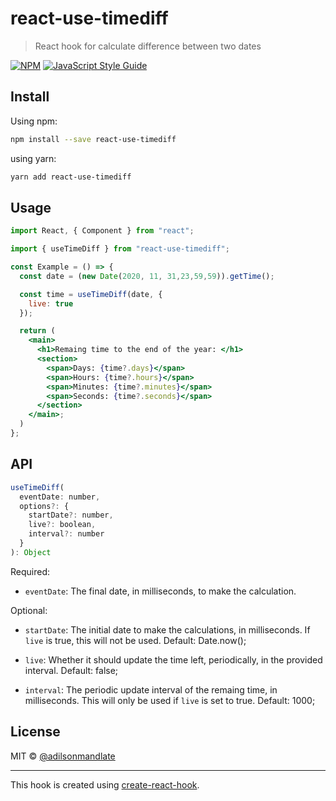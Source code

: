 # react-use-timediff

> React hook for calculate difference between two dates

[![NPM](https://img.shields.io/npm/v/react-use-timediff.svg)](https://www.npmjs.com/package/react-use-timediff) [![JavaScript Style Guide](https://img.shields.io/badge/code_style-standard-brightgreen.svg)](https://standardjs.com)

## Install

Using npm:

```bash
npm install --save react-use-timediff
```

using yarn:

```bash
yarn add react-use-timediff
```

## Usage

```jsx
import React, { Component } from "react";

import { useTimeDiff } from "react-use-timediff";

const Example = () => {
  const date = (new Date(2020, 11, 31,23,59,59)).getTime();

  const time = useTimeDiff(date, {
    live: true
  });

  return (
    <main>
      <h1>Remaing time to the end of the year: </h1>
      <section>
        <span>Days: {time?.days}</span>
        <span>Hours: {time?.hours}</span>
        <span>Minutes: {time?.minutes}</span>
        <span>Seconds: {time?.seconds}</span>
      </section>
    </main>;
  )
};
```

## API

```js
useTimeDiff(
  eventDate: number,
  options?: {
    startDate?: number,
    live?: boolean,
    interval?: number
  }
): Object
```

Required:

- `eventDate`: The final date, in milliseconds, to make the calculation.

Optional:

- `startDate`: The initial date to make the calculations, in milliseconds. If `live` is true, this will not be used.
  Default: Date.now();

- `live`: Whether it should update the time left, periodically, in the provided interval.
  Default: false;

- `interval`: The periodic update interval of the remaing time, in milliseconds. This will only be used if `live` is set to true.
  Default: 1000;

## License

MIT © [@adilsonmandlate](https://github.com/adilsonmandlate)

---

This hook is created using [create-react-hook](https://github.com/hermanya/create-react-hook).
